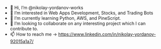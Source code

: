 - 👋 Hi, I’m @nikolay-yordanov-works
- 👀 I’m interested in Web Apps Development, Stocks, and Trading Bots
- 🌱 I’m currently learning Python, AWS, and PineScript.
- 💞️ I’m looking to collaborate on any interesting project which I can contribute to.
- 📫 How to reach me -> https://www.linkedin.com/in/nikolay-yordanov-92015a1a7/

<!---
nikolay-yordanov-works/nikolay-yordanov-works is a ✨ special ✨ repository because its `README.md` (this file) appears on your GitHub profile.
You can click the Preview link to take a look at your changes.
--->
